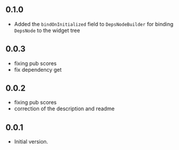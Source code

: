 ## 0.1.0

- Added the `bindOnInitialized` field to `DepsNodeBuilder` for binding `DepsNode` to the widget tree

## 0.0.3

- fixing pub scores
- fix dependency get

## 0.0.2

- fixing pub scores
- correction of the description and readme

## 0.0.1

- Initial version.
